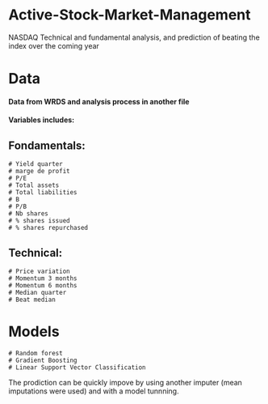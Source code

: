 # Active-Stock-Market-Management
NASDAQ Technical and fundamental analysis, and prediction of beating the index over the coming year


# Data
#### Data from WRDS and analysis process in another file
#### Variables includes: 

## Fondamentals: 
    # Yield quarter
    # marge de profit
    # P/E
    # Total assets
    # Total liabilities
    # B
    # P/B
    # Nb shares
    # % shares issued
    # % shares repurchased

## Technical:
    # Price variation
    # Momentum 3 months
    # Momentum 6 months
    # Median quarter
    # Beat median

# Models
    # Random forest
    # Gradient Boosting
    # Linear Support Vector Classification
 The prodiction can be quickly impove by using another imputer (mean imputations were used) and with a model tunnning.
